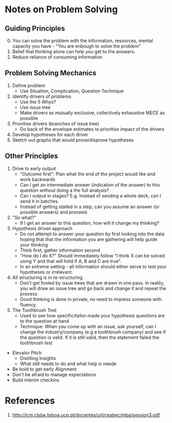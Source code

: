 # Notes on Problem Solving

## Guiding Principles
0. You can solve the problem with the information, resources, mental capacity you have - "You are enbough to solve the problem"
1. Belief that thinking alone can help you get to the answers.
2. Reduce reliance of consuming information


## Problem Solving Mechanics
1. Define problem
    * Use Situation, Complication, Question Technique
2. Identify drivers of problems
    * Use the 5 Whys?
    * Use issue tree
    * Make drivers as mutually exclusive, collectively exhaustive MECE as possible
3. Prioritise drivers (branches of issue tree)
    * Do back of the envelope estimates to prioritise impact of the drivers
4. Develop hypotheses for each driver
5. Sketch out graphs that would prove/disprove hypotheses

## Other Principles

1. Drive to early output
    * "Outcome first": Plan what the end of the project would like and work backwards
    * Can I get an intermediate answer (indication of the answer) to this question without doing a the full analysis?
    * Can I output in stages? E.g. Instead of sending a whole deck, can I send it in batches.
    * Instead of getting stalled in a step, can you assume an answer (or possible answers) and proceed.
2. "So what?"
    * If I get an answer to this question, how will it  change my thinking?
3. Hypothesis driven approach
    * Do not attempt to answer your question by first looking into the data  hoping that that the information you are gathering will help guide your thinking
    * Think first, gather information second
    * "How do I do X?" Should immediately follow "I think X can be solved using Y and that will hold if A, B and C are true".
    * In an extreme setting - all information should either serve to test your hypotheses or irrelevant.
4. All structuring is in re-structuring
    * Don't get fooled by issue trees that are drawn in one pass. In reality, you will draw an issue tree and go back and change it and repeat the process.
    * Good thinking is done in private, no need to impress someone with fluency.
5. The Toothbrush Test
   * Used to see how specific/tailor-made your hypothesis questions are to the question at hand
   * Technique: When you come up with an issue, ask yourself, can I change the industry/company (e.g a toothbrush company) and see if the question is valid. If it is still valid, then the statement failed the toothbrush test 
* Elevator Pitch 
    * Distilling Insights
    * What still needs to do and what help is neede
* Be bold to get early Alignment 
* Don’t be afraid to manage expectations
* Build Interim checkins 

# References
1. http://icm.clsbe.lisboa.ucp.pt/docentes/url/ceabec/mba/session3.pdf
